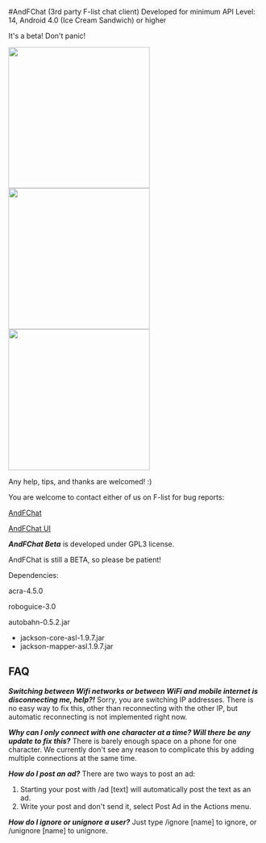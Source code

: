 #AndFChat (3rd party F-list chat client)
Developed for minimum API Level: 14, Android 4.0 (Ice Cream Sandwich) or higher

It's a beta! Don't panic!

<img src="http://i.imgur.com/SLTaF4S.png" width="280"> <img src="http://i.imgur.com/40tVtFs.png" width="280"> <img src="http://i.imgur.com/RORaZgL.png" width="280">

Any help, tips, and thanks are welcomed! :)

You are welcome to contact either of us on F-list for bug reports:

[AndFChat](https://www.f-list.net/c/AndFChat/)

[AndFChat UI](https://www.f-list.net/c/andfchat%20ui)



***AndFChat Beta*** is developed under GPL3 license.

AndFChat is still a BETA, so please be patient!

Dependencies:

acra-4.5.0

roboguice-3.0

autobahn-0.5.2.jar
- jackson-core-asl-1.9.7.jar
- jackson-mapper-asl.1.9.7.jar

## FAQ
***Switching between Wifi networks or between WiFi and mobile internet is disconnecting me, help?!***
Sorry, you are switching IP addresses. There is no easy way to fix this, other than reconnecting with the other IP, but automatic reconnecting is not implemented right now. 

***Why can I only connect with one character at a time? Will there be any update to fix this?***
There is barely enough space on a phone for one character.
We currently don't see any reason to complicate this by adding multiple connections at the same time. 

***How do I post an ad?***
There are two ways to post an ad: 
1. Starting your post with /ad [text] will automatically post the text as an ad.
2. Write your post and don't send it, select Post Ad in the Actions menu.
 
***How do I ignore or unignore a user?***
Just type /ignore [name] to ignore, or /unignore [name] to unignore.
